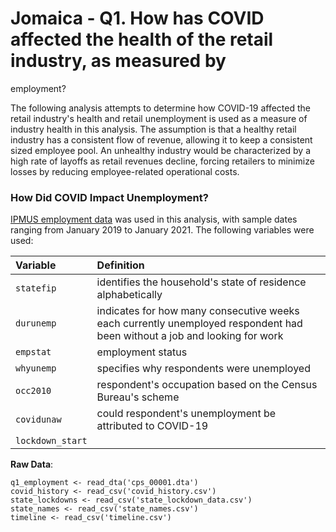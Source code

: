 # Jomaica - Q1. How has COVID affected the health of the retail industry, as measured by
  employment?

The following analysis attempts to determine how COVID-19 affected the retail industry's health and retail unemployment is used as a measure of industry health in this analysis. The assumption is that a healthy retail industry has a consistent flow of revenue, allowing it to keep a consistent sized employee pool. An unhealthy industry would be characterized by a high rate of layoffs as retail revenues decline, forcing retailers to minimize losses by reducing employee-related operational costs.

### How Did COVID Impact Unemployment? 

[IPMUS employment data](https://cps.ipums.org/cps/index.shtml) was used in this analysis, with sample dates ranging from January 2019 to January 2021. The following variables were used:

| Variable |  Definition
|:------    |:-------------------------------------------------     | 
| `statefip` | identifies the household's state of residence alphabetically |
| `durunemp` | indicates for how many consecutive weeks each currently unemployed respondent had been without a job and looking for work |
| `empstat` | employment status |
| `whyunemp` | specifies why respondents were unemployed |            |
| `occ2010`  | respondent's occupation based on the Census Bureau's scheme |
| `covidunaw` | could respondent's unemployment be attributed to COVID-19 |
| `lockdown_start` | 


**Raw Data**:
```
q1_employment <- read_dta('cps_00001.dta') 
covid_history <- read_csv('covid_history.csv') 
state_lockdowns <- read_csv('state_lockdown_data.csv')
state_names <- read_csv('state_names.csv')
timeline <- read_csv('timeline.csv')
```
